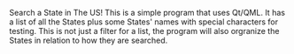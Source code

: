 Search a State in The US!
This is a simple program that uses Qt/QML.
It has a list of all the States plus some States' names with special characters for testing.
This is not just a filter for a list, the program will also orgranize the States in relation to how they are searched. 
